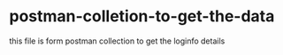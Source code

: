 # postman-colletion-to-get-the-data
this file is form postman collection to get the loginfo details
